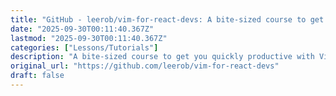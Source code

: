 ```yaml
---
title: "GitHub - leerob/vim-for-react-devs: A bite-sized course to get you quickly productive with Vim."
date: "2025-09-30T00:11:40.367Z"
lastmod: "2025-09-30T00:11:40.367Z"
categories: ["Lessons/Tutorials"]
description: "A bite-sized course to get you quickly productive with Vim. - leerob/vim-for-react-devs"
original_url: "https://github.com/leerob/vim-for-react-devs"
draft: false
---
```

